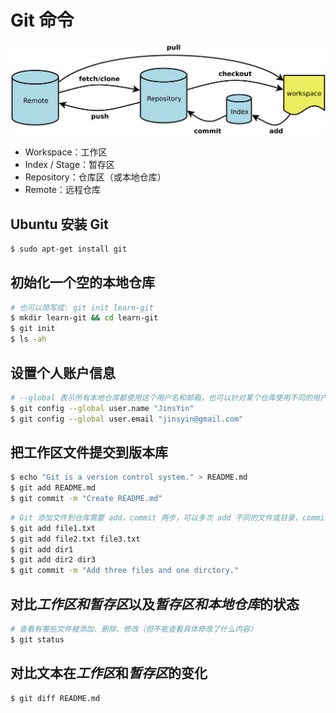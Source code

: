 # Git 命令

![Git Guide](./images/git-guide.png)

- Workspace：工作区
- Index / Stage：暂存区
- Repository：仓库区（或本地仓库）
- Remote：远程仓库

## Ubuntu 安装 Git
```bash
$ sudo apt-get install git
```

## 初始化一个空的本地仓库
```bash
# 也可以简写成: git init learn-git
$ mkdir learn-git && cd learn-git
$ git init
$ ls -ah
```

## 设置个人账户信息
```bash
# --global 表示所有本地仓库都使用这个用户名和邮箱，也可以针对某个仓库使用不同的用户名和邮箱
$ git config --global user.name "JinsYin"
$ git config --global user.email "jinsyin@gmail.com"
```

## 把工作区文件提交到版本库
```bash
$ echo "Git is a version control system." > README.md
$ git add README.md
$ git commit -m "Create README.md"
```

```bash
# Git 添加文件到仓库需要 add，commit 两步，可以多次 add 不同的文件或目录，commit 可以一次提交很多文件
$ git add file1.txt
$ git add file2.txt file3.txt
$ git add dir1
$ git add dir2 dir3
$ git commit -m "Add three files and one dirctory."
```

## 对比*工作区和暂存区*以及*暂存区和本地仓库*的状态
```bash
# 查看有哪些文件被添加、删除、修改（但不能查看具体修改了什么内容）
$ git status
```

## 对比文本在*工作区*和*暂存区*的变化
```bash
$ git diff README.md
```




